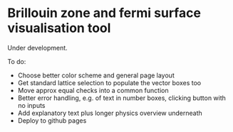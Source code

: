 # Brillouin zone and fermi surface visualisation tool

Under development.

To do:

- Choose better color scheme and general page layout
- Get standard lattice selection to populate the vector boxes too
- Move approx equal checks into a common function
- Better error handling, e.g. of text in number boxes, clicking button with no inputs
- Add explanatory text plus longer physics overview underneath
- Deploy to github pages